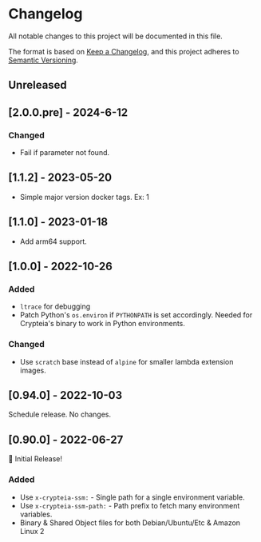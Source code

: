 # Changelog

All notable changes to this project will be documented in this file.

The format is based on [Keep a Changelog](https://keepachangelog.com/en/1.0.0/),
and this project adheres to [Semantic Versioning](https://semver.org/spec/v2.0.0.html).

## Unreleased

## [2.0.0.pre] - 2024-6-12

### Changed

- Fail if parameter not found.

## [1.1.2] - 2023-05-20

- Simple major version docker tags. Ex: 1

## [1.1.0] - 2023-01-18

- Add arm64 support.

## [1.0.0] - 2022-10-26

### Added

 - `ltrace` for debugging
 - Patch Python's `os.environ` if `PYTHONPATH` is set accordingly. Needed for Crypteia's binary to work in Python environments.

### Changed

 - Use `scratch` base instead of `alpine` for smaller lambda extension images.

## [0.94.0] - 2022-10-03

Schedule release. No changes.

## [0.90.0] - 2022-06-27

🎉 Initial Release!

### Added

- Use `x-crypteia-ssm:` - Single path for a single environment variable.
- Use `x-crypteia-ssm-path:` - Path prefix to fetch many environment variables.
- Binary & Shared Object files for both Debian/Ubuntu/Etc & Amazon Linux 2